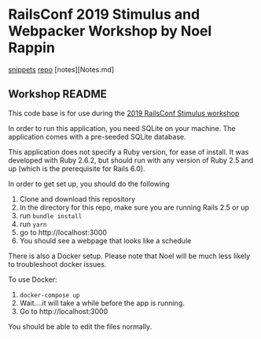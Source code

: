 # RailsConf 2019 Stimulus and Webpacker Workshop by Noel Rappin

[snippets](https://gist.github.com/noelrappin/b87ee470f760d2496d2d03a0187a33f3)
[repo](https://github.com/noelrappin/rails_conf_north_by)
[notes][Notes.md]

## Workshop README

This code base is for use during the [2019 RailsConf Stimulus workshop](https://railsconf.com/program/workshops#session-781)

In order to run this application, you need SQLite on your
machine. The application comes with a pre-seeded SQLite database.

This application does not specify a Ruby version, for ease of install.
It was developed with Ruby 2.6.2, but should run with any
version of Ruby 2.5 and up (which is the prerequisite for Rails 6.0).

In order to get set up, you should do the following

1. Clone and download this repository
2. In the directory for this repo, make sure you are running Rails 2.5 or up
3. run `bundle install`
4. run `yarn`
5. go to http://localhost:3000
6. You should see a webpage that looks like a schedule


There is also a Docker setup. Please note that Noel will be much less
likely to troubleshoot docker issues.

To use Docker:

1. `docker-compose up`
1. Wait....it will take a while before the app is running.
1. Go to http://localhost:3000

You should be able to edit the files normally.
